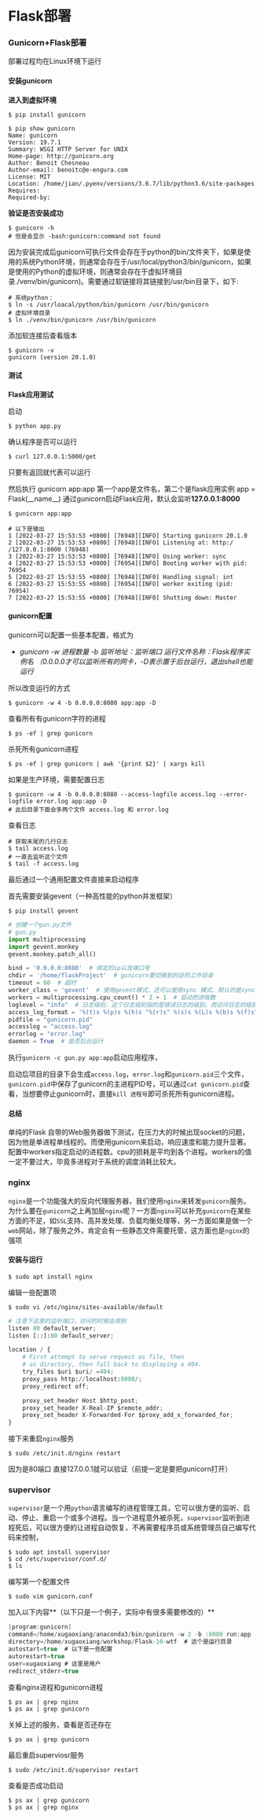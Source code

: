 # Flask部署

### Gunicorn+Flask部署

部署过程均在Linux环境下运行

#### 安装gunicorn

**进入到虚拟环境**

``` shell
$ pip install gunicorn

$ pip show gunicorn
Name: gunicorn
Version: 19.7.1
Summary: WSGI HTTP Server for UNIX
Home-page: http://gunicorn.org
Author: Benoit Chesneau
Author-email: benoitc@e-engura.com
License: MIT
Location: /home/jian/.pyenv/versions/3.6.7/lib/python3.6/site-packages
Requires: 
Required-by:
```

**验证是否安装成功**

``` shell
$ gunicorn -h
# 但是会显示 -bash:gunicorn:command not found
```

因为安装完成后gunicorn可执行文件会存在于python的bin/文件夹下，如果是使用的系统Python环境，则通常会存在于/usr/local/python3/bin/gunicorn，如果是使用的Python的虚拟环境，则通常会存在于虚拟环境目录./venv/bin/gunicorn)。需要通过软链接将其链接到/usr/bin目录下，如下:

``` shell
# 系统python：
$ ln -s /usr/loacal/python/bin/gunicorn /usr/bin/gunicorn
# 虚拟环境目录
$ ln ./venv/bin/gunicorn /usr/bin/gunicorn
```

添加软连接后查看版本

``` shell
$ gunicorn -v
gunicorn (version 20.1.0)
```

#### 测试

**Flask应用测试**

启动

``` shell
$ python app.py
```

确认程序是否可以运行

``` shell
$ curl 127.0.0.1:5000/get
```

只要有返回就代表可以运行

然后执行 gunicorn app:app 第一个app是文件名，第二个是flask应用实例 app = Flask(\_\_name\__)
通过gunicorn启动Flask应用，默认会监听**127.0.0.1:8000**

``` shell
$ gunicorn app:app

# 以下是输出
1 [2022-03-27 15:53:53 +0800] [76948][INFO] Starting gunicorn 20.1.0
2 [2022-03-27 15:53:53 +0800] [76948][INFO] Listening at: http:/ /127.0.0.1:8000 (76948)
3 [2022-03-27 15:53:53 +0800] [76948][INFO] Using worker: sync
4 [2022-03-27 15:53:53 +0800] [76954][INFO] Booting worker with pid: 76954
5 [2022-03-27 15:53:55 +0800] [76948][INF0] Handling signal: int
6 [2022-03-27 15:53:55 +0800] [76954][INFO] worker exiting (pid: 76954)
7 [2022-03-27 15:53:55 +0800] [76948][INF0] Shutting down: Master
```

#### gunicorn配置

gunicorn可以配置一些基本配置，格式为

+ *gunicorn  -w 进程数量 -b 监听地址：监听端口 运行文件名称：Flask程序实例名 （0.0.0.0才可以监听所有的网卡，-D表示置于后台运行，退出shell也能运行*

所以改变运行的方式

``` shell
$ gunicorn -w 4 -b 0.0.0.0:8080 app:app -D 
```

查看所有有gunicorn字符的进程

``` shell
$ ps -ef | grep gunicorn 
```

杀死所有gunicorn进程

``` shell
$ ps -ef | grep gunicorn | awk '{print $2}' | xargs kill 
```

如果是生产环境，需要配置日志

``` shell
$ gunicorn -w 4 -b 0.0.0.0:8080 --access-logfile access.log --error-logfile error.log app:app -D
# 此后目录下面会多两个文件 access.log 和 error.log
```

查看日志

``` shell
# 获取末尾的几行日志
$ tail access.log
# 一直去监听这个文件
$ tail -f access.log
```

最后通过一个通用配置文件直接来启动程序

首先需要安装gevent（一种高性能的python并发框架）

``` shell
$ pip install gevent
```

``` python
# 创建一个gun.py文件
# gun.py
import multiprocessing
import gevent.monkey
gevent.monkey.patch_all()

bind = '0.0.0.0:8080'  # 绑定的ip以及端口号
chdir = '/home/flaskProject'  # gunicorn要切换到的目的工作目录
timeout = 60  # 超时
worker_class = 'gevent'  # 使用gevent模式，还可以使用sync 模式，默认的是sync模式
workers = multiprocessing.cpu_count() * 2 + 1  # 启动的进程数
loglevel = "info"  # 日志级别，这个日志级别指的是错误日志的级别，而访问日志的级别无法设置
access_log_format = '%(t)s %(p)s %(h)s "%(r)s" %(s)s %(L)s %(b)s %(f)s" "%(a)s"'  # 设置gunicorn访问日志格式，错误日志无法设置
pidfile = "gunicorn.pid"
accesslog = "access.log"
errorlog = "error.log"
daemon = True  # 是否后台运行
```

执行`gunicorn -c gun.py app:app`启动应用程序，

启动后项目的目录下会生成`access.log`，`error.log`和`gunicorn.pid`三个文件，`gunicorn.pid`中保存了gunicorn的主进程PID号，可以通过`cat gunicorn.pid`查看，当想要停止gunicorn时，直接`kill 进程号`即可杀死所有gunicorn进程。

#### 总结

单纯的Flask 自带的Web服务器做下测试，在压力大的时候出现socket的问题，因为他是单进程单线程的。而使用gunicorn来启动，响应速度和能力提升显著。配置中workers指定启动的进程数。cpu的损耗是平均到各个进程。workers的值一定不要过大，毕竟多进程对于系统的调度消耗比较大。

### nginx

`nginx`是一个功能强大的反向代理服务器，我们使用`nginx`来转发`gunicorn`服务。为什么要在`gunicorn`之上再加层`nginx`呢？一方面`nginx`可以补充`gunicorn`在某些方面的不足，如`SSL`支持、高并发处理、负载均衡处理等，另一方面如果是做一个`web`网站，除了服务之外，肯定会有一些静态文件需要托管，这方面也是`nginx`的强项

#### 安装与运行

```shell
$ sudo apt install nginx
```

编辑一些配置项

``` shell
$ sudo vi /etc/nginx/sites-available/default
```

``` python
# 注意下这里的监听端口，访问的时候会用到
listen 80 default_server;
listen [::]:80 default_server;

location / {
    # First attempt to serve request as file, then
    # as directory, then fall back to displaying a 404.
    try_files $uri $uri/ =404;
    proxy_pass http://localhost:8080/;
    proxy_redirect off;

    proxy_set_header Host $http_post;
    proxy_set_header X-Real-IP $remote_addr;
    proxy_set_header X-Forwarded-For $proxy_add_x_forwarded_for;
}
```

接下来重启`nginx`服务

``` shell
$ sudo /etc/init.d/nginx restart
```

因为是80端口 直接127.0.0.1就可以验证（前提一定是要把gunicorn打开）

### supervisor

`supervisor`是一个用`python`语言编写的进程管理工具，它可以很方便的监听、启动、停止、重启一个或多个进程。当一个进程意外被杀死，`supervisor`监听到进程死后，可以很方便的让进程自动恢复，不再需要程序员或系统管理员自己编写代码来控制，

``` shell
$ sudo apt install supervisor
$ cd /etc/supervisor/conf.d/
$ ls
```

编写第一个配置文件

``` shell
$ sudo vim gunicorn.conf
```

加入以下内容**（以下只是一个例子，实际中有很多需要修改的）**

``` c
[program:gunicorn]
command=/home/xugaoxiang/anaconda3/bin/gunicorn -w 2 -b :8080 run:app
directory=/home/xugaoxiang/workshop/Flask-10-wtf  # 这个是运行目录
autostart=true  # 以下是一些配置
autorestart=true
user=xugaoxiang # 这里是用户
redirect_stderr=true

```

查看nginx进程和gunicorn进程

``` shell
$ ps ax | grep nginx
$ ps ax | grep gunicorn
```

关掉上述的服务，查看是否还存在

``` shell
$ ps ax | grep gunicorn
```

最后重启superviosr服务

``` shell
$ sudo /etc/init.d/supervisor restart 
```

查看是否成功启动

``` shell
$ ps ax | grep gunicorn
$ ps ax | grep nginx
```

